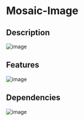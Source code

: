 # Mosaic-Image

## Description

![image](https://user-images.githubusercontent.com/66129931/155898055-3d96b7d7-a943-4bef-bd89-ea1cf0e06254.png)

## Features

![image](https://user-images.githubusercontent.com/66129931/155898298-2453a426-119d-4225-90f4-46d25d037bd7.png)

## Dependencies

![image](https://user-images.githubusercontent.com/66129931/155898285-1f58aff8-e0ca-4a50-b9a3-a595c44d3370.png)
